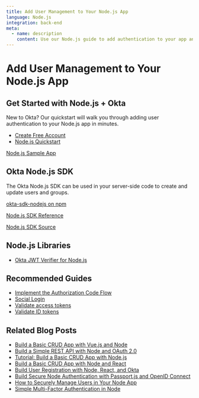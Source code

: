 ```yaml
---
title: Add User Management to Your Node.js App
language: Node.js
integration: back-end
meta:
  - name: description
    content: Use our Node.js guide to add authentication to your app and our Node.js SDK to create and update users and groups.
---
```


# <i class='icon-48 docsPage code-nodejs'></i> Add User Management to Your Node.js App 

## Get Started with Node.js + Okta

New to Okta? Our quickstart will walk you through adding user authentication to your Node.js app in minutes.

<ul class='language-ctas'>
	<li>
		<a href='https://developer.okta.com/signup/' class='Button--red' data-proofer-ignore>
			<span>Create Free Account</span>
		</a>
	</li>
	<li>
		<a href='/quickstart/#/okta-sign-in-page/nodejs/' class='Button--blue' data-proofer-ignore>
			<span>Node.js Quickstart</span>
		</a>
	</li>
</ul>

<a href='https://github.com/okta/samples-nodejs-express-4'>
	<span class='fa fa-github'></span> <span>Node.js Sample App</span>
</a>

## Okta Node.js SDK

The Okta Node.js SDK can be used in your server-side code to create and update users and groups.

<a href='https://www.npmjs.com/package/@okta/okta-sdk-nodejs' class="language-reference">
	<span class='icon download-16'></span> <span>okta-sdk-nodejs on npm</span>
</a>

<p class="language-reference">
	<a href='https://developer.okta.com/okta-sdk-nodejs/jsdocs/' class="language-reference">
		<span class='icon expression-16'></span> 
		<span>Node.js SDK Reference</span>
	</a>
</p>

<a href='https://github.com/okta/okta-sdk-nodejs'>
	<span class='fa fa-github'></span> <span>Node.js SDK Source</span>
</a>

## Node.js Libraries

<ul class="language-libraries">
	<li>
		<i class='fa fa-github'></i>
		<a href="https://github.com/okta/okta-oidc-js/tree/master/packages/jwt-verifier">
			<span>Okta JWT Verifier for Node.js</span>
		</a>
	</li>
</ul>

## Recommended Guides


- [Implement the Authorization Code Flow](/docs/guides/implement-auth-code/)
- [Social Login](/docs/concepts/social-login/)
- [Validate access tokens](/docs/guides/validate-access-tokens)
- [Validate ID tokens](/docs/guides/validate-id-tokens)

## Related Blog Posts


- [Build a Basic CRUD App with Vue.js and Node](/blog/2018/02/15/build-crud-app-vuejs-node)
- [Build a Simple REST API with Node and OAuth 2.0](/blog/2018/08/21/build-secure-rest-api-with-node)
- [Tutorial: Build a Basic CRUD App with Node.js](/blog/2018/06/28/tutorial-build-a-basic-crud-app-with-node)
- [Build a Basic CRUD App with Node and React](/blog/2018/07/10/build-a-basic-crud-app-with-node-and-react)
- [Build User Registration with Node, React, and Okta](/blog/2018/02/06/build-user-registration-with-node-react-and-okta)
- [Build Secure Node Authentication with Passport.js and OpenID Connect](/blog/2018/05/18/node-authentication-with-passport-and-oidc)
- [How to Securely Manage Users in Your Node App](/blog/2018/06/26/securely-manage-users-node-app)
- [Simple Multi-Factor Authentication in Node](/blog/2018/05/22/simple-multifactor-authentication-in-node)


